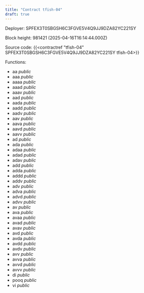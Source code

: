 ```yaml
---
title: "Contract tfish-04"
draft: true
---
```

Deployer: SPFEX3T0SBGSH6C3FGVE5V4Q9JJ9DZA82YC221SY


 



Block height: 981421 (2025-04-16T16:14:44.000Z)

Source code: {{<contractref "tfish-04" SPFEX3T0SBGSH6C3FGVE5V4Q9JJ9DZA82YC221SY tfish-04>}}

Functions:

* aa _public_
* aaa _public_
* aaaa _public_
* aaad _public_
* aaav _public_
* aad _public_
* aada _public_
* aadd _public_
* aadv _public_
* aav _public_
* aava _public_
* aavd _public_
* aavv _public_
* ad _public_
* ada _public_
* adaa _public_
* adad _public_
* adav _public_
* add _public_
* adda _public_
* addd _public_
* addv _public_
* adv _public_
* adva _public_
* advd _public_
* advv _public_
* av _public_
* ava _public_
* avaa _public_
* avad _public_
* avav _public_
* avd _public_
* avda _public_
* avdd _public_
* avdv _public_
* avv _public_
* avva _public_
* avvd _public_
* avvv _public_
* di _public_
* pooq _public_
* vi _public_
